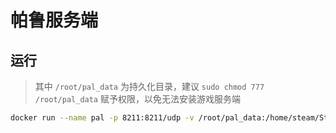 # 帕鲁服务端

## 运行
> 其中 `/root/pal_data` 为持久化目录，建议 `sudo chmod 777 /root/pal_data` 赋予权限，以免无法安装游戏服务端

```sh
docker run --name pal -p 8211:8211/udp -v /root/pal_data:/home/steam/Steam seepine/pal-server
```
